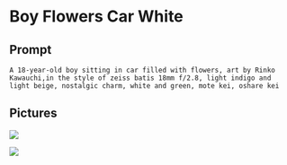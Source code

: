 # Boy Flowers Car White

## Prompt

```
A 18-year-old boy sitting in car filled with flowers, art by Rinko Kawauchi,in the style of zeiss batis 18mm f/2.8, light indigo and light beige, nostalgic charm, white and green, mote kei, oshare kei
```

## Pictures

![](https://cdn.discordapp.com/attachments/1008571029804810332/1105081138621464626/fatdoge_A_18-year-old_boy_sitting_in_car_filled_with_flowers_ar_73320dde-fbe1-4ead-a7c9-963c13c9726f.png)

![](https://cdn.discordapp.com/attachments/1008571029804810332/1105080239861796874/fatdoge_A_boy_sitting_in_car_filled_with_flowers_art_by_Rinko_K_97696b19-fb52-41ea-b11d-c884ca7de713.png)
